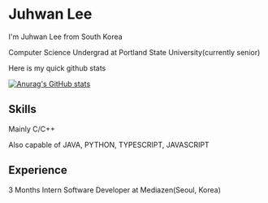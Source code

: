# Juhwan Lee

I'm Juhwan Lee from South Korea

Computer Science Undergrad at Portland State University(currently senior)


Here is my quick github stats

[![Anurag's GitHub stats](https://github-readme-stats.vercel.app/api?username=juroc95)](https://github.com/anuraghazra/github-readme-stats)

## Skills

Mainly C/C++

Also capable of JAVA, PYTHON, TYPESCRIPT, JAVASCRIPT

## Experience

3 Months Intern Software Developer at Mediazen(Seoul, Korea)
